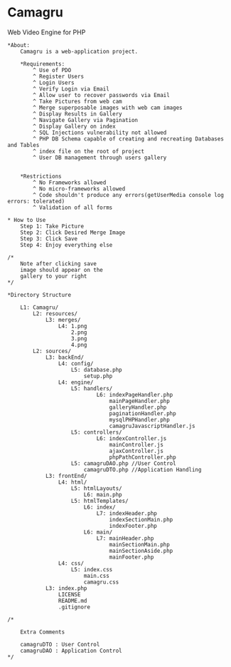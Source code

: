 # Camagru
Web Video Engine for PHP

    *About:
        Camagru is a web-application project.
        
        *Requirements:
            ^ Use of PDO
            ^ Register Users
            ^ Login Users
            ^ Verify Login via Email
            ^ Allow user to recover passwords via Email
            ^ Take Pictures from web cam
            ^ Merge superposable images with web cam images
            ^ Display Results in Gallery
            ^ Navigate Gallery via Pagination
            ^ Display Gallery on index
            ^ SQL Injections vulnerability not allowed
            ^ PHP DB Schema capable of creating and recreating Databases and Tables
            ^ index file on the root of project
            ^ User DB management through users gallery

            
        *Restrictions
            ^ No Frameworks allowed
            ^ No micro-frameworks allowed
            ^ Code shouldn't produce any errors(getUserMedia console log errors: tolerated)
            ^ Validation of all forms

    * How to Use
        Step 1: Take Picture
        Step 2: Click Desired Merge Image
        Step 3: Click Save
        Step 4: Enjoy everything else
        
    /* 
        Note after clicking save
        image should appear on the
        gallery to your right
    */
        
    *Directory Structure
    
        L1: Camagru/
            L2: resources/
                L3: merges/
                    L4: 1.png
                        2.png
                        3.png
                        4.png
            L2: sources/
                L3: backEnd/
                    L4: config/
                        L5: database.php
                            setup.php
                    L4: engine/
                        L5: handlers/
                                L6: indexPageHandler.php
                                    mainPageHandler.php
                                    galleryHandler.php
                                    paginationHandler.php
                                    mysqlPHPHandler.php
                                    camagruJavascriptHandler.js
                        L5: controllers/
                                L6: indexController.js
                                    mainController.js
                                    ajaxController.js
                                    phpPathController.php
                        L5: camagruDAO.php //User Control
                            camagruDTO.php //Application Handling
                L3: frontEnd/
                    L4: html/
                        L5: htmlLayouts/
                            L6: main.php
                        L5: htmlTemplates/
                            L6: index/
                                L7: indexHeader.php
                                    indexSectionMain.php
                                    indexFooter.php
                            L6: main/
                                L7: mainHeader.php
                                    mainSectionMain.php
                                    mainSectionAside.php
                                    mainFooter.php
                    L4: css/
                        L5: index.css
                            main.css
                            camagru.css
                L3: index.php
                    LICENSE
                    README.md
                    .gitignore
                    
    /* 
    
        Extra Comments
        
        camagruDTO : User Control
        camagruDAO : Application Control
    */